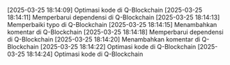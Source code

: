 [2025-03-25 18:14:09] Optimasi kode di Q-Blockchain
[2025-03-25 18:14:11] Memperbarui dependensi di Q-Blockchain
[2025-03-25 18:14:13] Memperbaiki typo di Q-Blockchain
[2025-03-25 18:14:15] Menambahkan komentar di Q-Blockchain
[2025-03-25 18:14:18] Memperbarui dependensi di Q-Blockchain
[2025-03-25 18:14:20] Menambahkan komentar di Q-Blockchain
[2025-03-25 18:14:22] Optimasi kode di Q-Blockchain
[2025-03-25 18:14:24] Optimasi kode di Q-Blockchain
